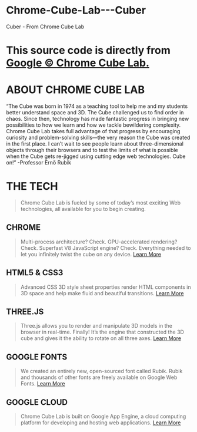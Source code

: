 Chrome-Cube-Lab---Cuber
=======================

Cuber - From Chrome Cube Lab

# This source code is directly from [Google &copy; Chrome Cube Lab.](https://www.chrome.com/cubelab)
# ABOUT CHROME CUBE LAB

“The Cube was born in 1974 as a teaching tool to help me and my students better understand space and 3D. The Cube challenged us to find order in chaos. Since then, technology has made fantastic progress in bringing new possibilities to how we learn and how we tackle bewildering complexity. Chrome Cube Lab takes full advantage of that progress by encouraging curiosity and problem-solving skills—the very reason the Cube was created in the first place. I can’t wait to see people learn about three-dimensional objects through their browsers and to test the limits of what is possible when the Cube gets re-jigged using cutting edge web technologies. Cube on!”
-Professor Ernő Rubik

# THE TECH

> Chrome Cube Lab is fueled by some of today’s most exciting Web technologies, all available for you to begin creating.

## CHROME

> Multi-process architecture? Check. GPU-accelerated rendering? Check. Superfast V8 JavaScript engine? Check. Everything needed to let you infinitely twist the cube on any device.
> 	[Learn More](https://www.google.com/intl/en/chrome/browser/)

## HTML5 &amp; CSS3

> Advanced CSS 3D style sheet properties render HTML components in 3D space and help make fluid and beautiful transitions.
> 	[Learn More](http://www.w3.org/TR/css3-transforms/)

## THREE.JS

> Three.js allows you to render and manipulate 3D models in the browser in real-time. Finally! It’s the engine that constructed the 3D cube and gives it the ability to rotate on all three axes.
> 	[Learn More ](http://threejs.org/) 

## GOOGLE FONTS

> We created an entirely new, open-sourced font called Rubik. Rubik and thousands of other fonts are freely available on Google Web Fonts.
> 	[Learn More ](https://www.google.com/fonts#AboutPlace:about)

## GOOGLE CLOUD

> Chrome Cube Lab is built on Google App Engine, a cloud computing platform for developing and hosting web applications.
> 	[Learn More](https://developers.google.com/appengine/)

<!---
# Markdown cheat sheet

## Text Formatting

This is how to do **bold** text.
This is how to do *italic* text.
You can also do __bold__ like this.
You can also do _italic_ like this.

> This is how to make a blockquote

## Links

For a full description of the markdown syntax, visit [this page](http://daringfireball.net/projects/markdown/syntax)

## Lists

Unordered lists:

* item 1
+ item 2
- item 3

Ordered lists:

1. hello
2. world

Nested lists

* a
    * b
    * c
* d

## Code

    var x = new Foo();
    x.Bar();

# This is an H1

## This is an H2

This is also an H1
===========

This is also an H2
------------------

-->
